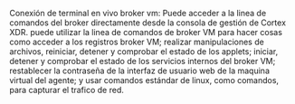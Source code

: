 Conexión de terminal en vivo broker vm: Puede acceder a la linea de comandos del broker directamente desde la consola de gestión de Cortex XDR. puede utilizar la linea de comandos de broker VM para hacer cosas como acceder a los registros broker VM; realizar manipulaciones de archivos, reiniciar, detener y comprobar el estado de los applets; iniciar, detener y comprobar el estado de los servicios internos del broker VM; restablecer la contraseña de la interfaz de usuario web de la maquina virtual del agente; y usar comandos estándar de linux, como comandos, para capturar el trafico de red.